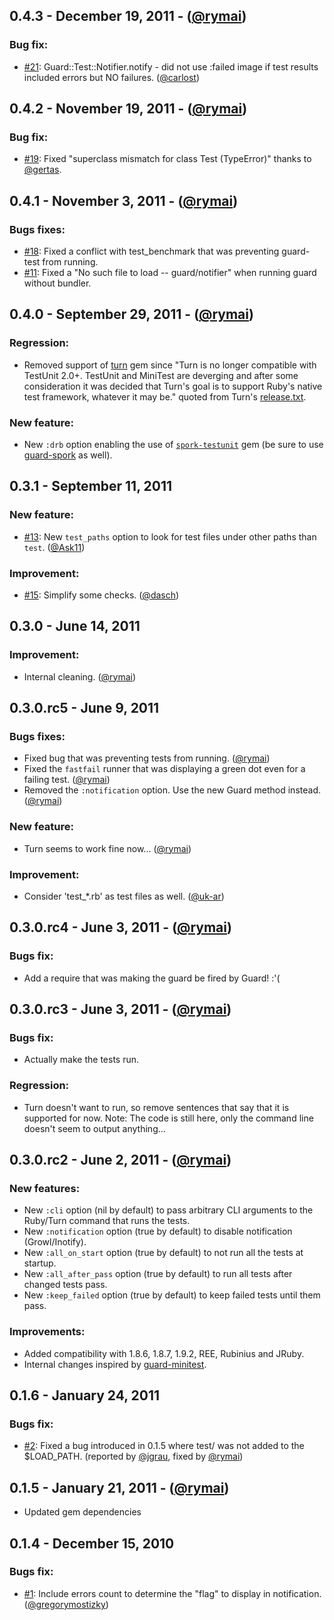 ## 0.4.3 - December 19, 2011 - ([@rymai][])

### Bug fix:

- [#21](https://github.com/guard/guard-test/issues/21): Guard::Test::Notifier.notify - did not use :failed image if test results included errors but NO failures. ([@carlost][])

## 0.4.2 - November 19, 2011 - ([@rymai][])

### Bug fix:

- [#19](https://github.com/guard/guard-test/issues/19): Fixed "superclass mismatch for class Test (TypeError)" thanks to [@gertas][].

## 0.4.1 - November 3, 2011 - ([@rymai][])

### Bugs fixes:

- [#18](https://github.com/guard/guard-test/issues/18): Fixed a conflict with test_benchmark that was preventing guard-test from running.
- [#11](https://github.com/guard/guard-test/issues/11): Fixed a "No such file to load -- guard/notifier" when running guard without bundler.

## 0.4.0 - September 29, 2011 - ([@rymai][])

### Regression:

- Removed support of [turn](https://github.com/guard/guard-spork) gem since "Turn is no longer compatible with TestUnit 2.0+. TestUnit and MiniTest are deverging and after some consideration it was decided that Turn's goal is to support Ruby's native test framework, whatever it may be." quoted from Turn's [release.txt](https://github.com/TwP/turn/blob/master/Release.txt).

### New feature:

- New `:drb` option enabling the use of [`spork-testunit`](https://github.com/timcharper/spork-testunit) gem (be sure to use [guard-spork](https://github.com/guard/guard-spork) as well).

## 0.3.1 - September 11, 2011

### New feature:

- [#13](https://github.com/guard/guard-test/issues/13): New `test_paths` option to look for test files under other paths than `test`. ([@Ask11][])

### Improvement:

- [#15](https://github.com/guard/guard-test/issues/15): Simplify some checks. ([@dasch][])

## 0.3.0 - June 14, 2011

### Improvement:

- Internal cleaning. ([@rymai][])

## 0.3.0.rc5 - June 9, 2011

### Bugs fixes:

- Fixed bug that was preventing tests from running. ([@rymai][])
- Fixed the `fastfail` runner that was displaying a green dot even for a failing test. ([@rymai][])
- Removed the `:notification` option. Use the new Guard method instead. ([@rymai][])

### New feature:

- Turn seems to work fine now... ([@rymai][])

### Improvement:

- Consider 'test_*.rb' as test files as well. ([@uk-ar][])

## 0.3.0.rc4 - June 3, 2011 - ([@rymai][])

### Bugs fix:

- Add a require that was making the guard be fired by Guard! :'(

## 0.3.0.rc3 - June 3, 2011 - ([@rymai][])

### Bugs fix:

- Actually make the tests run.

### Regression:

- Turn doesn't want to run, so remove sentences that say that it is supported for now. Note: The code is still here, only the command line doesn't seem to output anything...

## 0.3.0.rc2 - June 2, 2011 - ([@rymai][])

### New features:

- New `:cli` option (nil by default) to pass arbitrary CLI arguments to the Ruby/Turn command that runs the tests.
- New `:notification` option (true by default) to disable notification (Growl/Inotify).
- New `:all_on_start` option (true by default) to not run all the tests at startup.
- New `:all_after_pass` option (true by default) to run all tests after changed tests pass.
- New `:keep_failed` option (true by default) to keep failed tests until them pass.

### Improvements:

- Added compatibility with 1.8.6, 1.8.7, 1.9.2, REE, Rubinius and JRuby.
- Internal changes inspired by [guard-minitest](https://github.com/guard/guard-minitest).

## 0.1.6 - January 24, 2011

### Bugs fix:

- [#2](https://github.com/guard/guard-test/issues/2): Fixed a bug introduced in 0.1.5 where test/ was not added to the $LOAD_PATH. (reported by [@jgrau][], fixed by [@rymai][])

## 0.1.5 - January 21, 2011 - ([@rymai][])

- Updated gem dependencies

## 0.1.4 - December 15, 2010

### Bugs fix:

- [#1](https://github.com/guard/guard-test/pull/1): Include errors count to determine the "flag" to display in notification. ([@gregorymostizky][])

[@Ask11]: https://github.com/Ask11
[@carlost]: https://github.com/carlost
[@dasch]: https://github.com/dasch
[@gertas]: https://github.com/gertas
[@gregorymostizky]: https://github.com/gregorymostizky
[@jgrau]: https://github.com/jgrau
[@rymai]: https://github.com/rymai
[@uk-ar]: https://github.com/uk-ar
